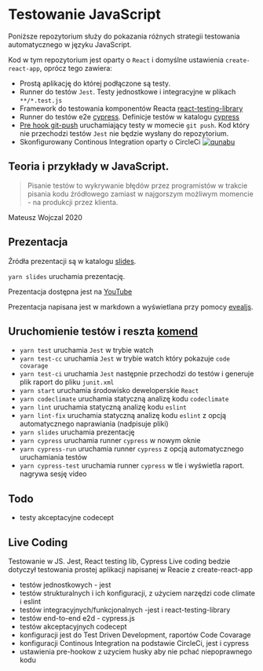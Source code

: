 # Testowanie JavaScript

Poniższe repozytorium służy do pokazania różnych strategii testowania automatycznego w języku JavaScript.

Kod w tym repozytorium jest oparty o `React` i domyślne ustawienia `create-react-app`, oprócz tego zawiera:

- Prostą aplikację do której podłączone są testy.
- Runner do testów `Jest`. Testy jednostkowe i integracyjne w plikach `**/*.test.js`
- Framework do testowania komponentów Reacta [react-testing-library](https://github.com/testing-library/react-testing-library)
- Runner do testów e2e [cypress](https://www.cypress.io/). Definicje testów w katalogu [cypress](cypress)
- [Pre hook git-push](https://github.com/typicode/husky) uruchamiający testy w momecie `git push`. Kod który nie przechodzi testów `Jest` nie będzie wysłany do repozytorium.
- Skonfigurowany Continous Integration oparty o CircleCi [![qunabu](https://circleci.com/gh/qunabu/js-testing-types.svg?style=shield)](https://circleci.com/gh/qunabu/js-testing-types)

## Teoria i przykłady w JavaScript.

> Pisanie testów to wykrywanie błędów przez programistów w trakcie pisania kodu źródłowego zamiast w najgorszym możliwym momencie - na produkcji przez klienta.

Mateusz Wojczal 2020

## Prezentacja

Źródła prezentacji są w katalogu [slides](slides).

`yarn slides` uruchamia prezentację.

Prezentacja dostępna jest na [YouTube](https://www.youtube.com/watch?v=U5kcUhzskjY)

Prezentacja napisana jest w markdown a wyświetlana przy pomocy [evealjs](https://revealjs.com/).

## Uruchomienie testów i reszta [komend](package.json)

- `yarn test` uruchamia `Jest` w trybie watch
- `yarn test-cc` uruchamia `Jest` w trybie watch który pokazuje `code covarage`
- `yarn test-ci` uruchamia `Jest` następnie przechodzi do testów i generuje plik raport do pliku `junit.xml`
- `yarn start` uruchamia środowisko deweloperskie `React`
- `yarn codeclimate` uruchamia statyczną analizę kodu `codeclimate`
- `yarn lint` uruchamia statyczną analizę kodu `eslint`
- `yarn lint-fix` uruchamia statyczną analizę kodu `eslint` z opcją automatycznego naprawiania (nadpisuje pliki)
- `yarn slides` uruchamia prezentację
- `yarn cypress` uruchamia runner `cypress` w nowym oknie
- `yarn cypress-run` uruchamia runner `cypress` z opcją automatycznego uruchamiania testów
- `yarn cypress-test` uruchamia runner `cypress` w tle i wyświetla raport. nagrywa sesję video

## Todo

- testy akceptacyjne codecept

## Live Coding

Testowanie w JS. Jest, React testing lib, Cypress
Live coding bedzie dotyczył testowania prostej aplikacji napisanej w Reacie z create-react-app

- testów jednostkowych - jest
- testów strukturalnych i ich konfiguracji, z użyciem narzędzi code climate i eslint
- testów integracyjnych/funkcjonalnych -jest i react-testing-library
- testów end-to-end e2d - cypress.js
- testów akceptacyjnych codecept
- konfiguracji jest do Test Driven Development, raportów Code Covarage
- konfiguracji Continous Integration na podstawie CircleCi, jest i cypress
- ustawienia pre-hookow z uzyciem husky aby nie pchać niepoprawnego kodu
